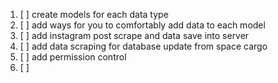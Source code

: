 1. [ ] create models for each data type 
2. [ ] add ways for you to comfortably add data to each model 
3. [ ] add instagram post scrape and data save into server
4. [ ] add data scraping for database update from space cargo  
5. [ ] add permission control 
6. [ ] 